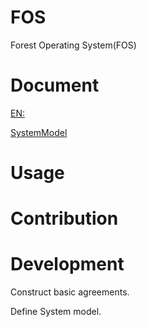 FOS
========

Forest Operating System(FOS)


Document
========
[EN:](Document/EN "EN")

[SystemModel](Document/EN/SystemModel )

Usage
========

Contribution
========

Development
========
Construct basic agreements.

Define System model.
